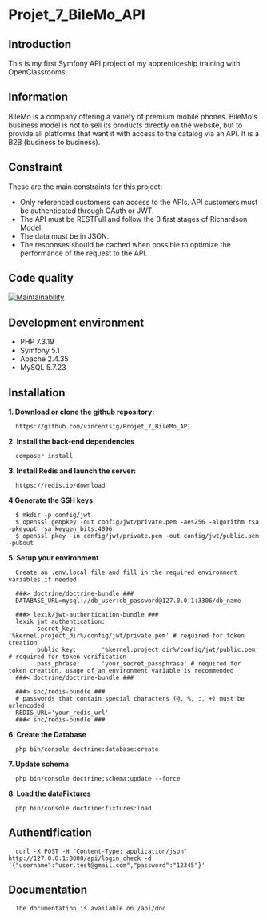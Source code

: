 # Projet_7_BileMo_API

## Introduction

This is my first Symfony API project of my apprenticeship training with OpenClassrooms.

## Information

BileMo is a company offering a variety of premium mobile phones. BileMo's business model is not to sell its products directly on the website, but to provide all platforms that want it with access to the catalog via an API. It is a B2B (business to business).

## Constraint

These are the main constraints for this project:

 - Only referenced customers can access to the APIs. API customers must be authenticated through OAuth or JWT.
 - The API must be RESTFull and follow the 3 first stages of Richardson Model.
 - The data must be in JSON.
 - The responses should be cached when possible to optimize the performance of the request to the API.

## Code quality

[![Maintainability](https://api.codeclimate.com/v1/badges/568ea778323ab12b5329/maintainability)](https://codeclimate.com/github/vincentsig/Projet_7_BileMo_API/maintainability)

## Development environment 

- PHP  7.3.19
- Symfony 5.1
- Apache 2.4.35
- MySQL 5.7.23

## Installation

**1. Download or clone the github repository:**  

      https://github.com/vincentsig/Projet_7_BileMo_API

**2. Install the back-end  dependencies**

      composer install

**3. Install Redis and launch the server:**
    
      https://redis.io/download

**4 Generate the SSH keys**

      $ mkdir -p config/jwt
      $ openssl genpkey -out config/jwt/private.pem -aes256 -algorithm rsa -pkeyopt rsa_keygen_bits:4096
      $ openssl pkey -in config/jwt/private.pem -out config/jwt/public.pem -pubout

**5. Setup your environment**

      Create an .env.local file and fill in the required environment variables if needed.

      ###> doctrine/doctrine-bundle ###
      DATABASE_URL=mysql://db_user:db_password@127.0.0.1:3306/db_name

      ###> lexik/jwt-authentication-bundle ###
      lexik_jwt_authentication:
            secret_key:       '%kernel.project_dir%/config/jwt/private.pem' # required for token creation
            public_key:       '%kernel.project_dir%/config/jwt/public.pem'  # required for token verification
            pass_phrase:      'your_secret_passphrase' # required for token creation, usage of an environment variable is recommended
      ###< doctrine/doctrine-bundle ###

      ###> snc/redis-bundle ###
      # passwords that contain special characters (@, %, :, +) must be urlencoded
      REDIS_URL='your_redis_url'
      ###< snc/redis-bundle ###


**6. Create the Database**

      php bin/console doctrine:database:create

**7. Update schema**
 
      php bin/console doctrine:schema:update --force

**8. Load the dataFixtures**

      php bin/console doctrine:fixtures:load

## Authentification

      curl -X POST -H "Content-Type: application/json" http://127.0.0.1:8000/api/login_check -d '{"username":"user.test@gmail.com","password":"12345"}'

## Documentation

      The documentation is available on /api/doc



      
    
    
